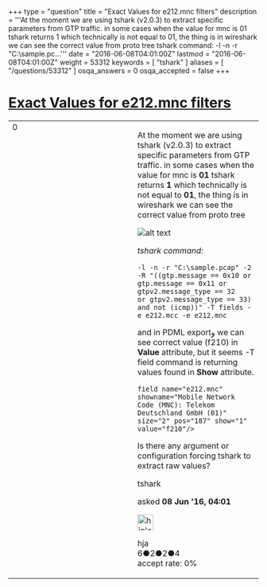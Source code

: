 +++
type = "question"
title = "Exact Values for e212.mnc filters"
description = '''At the moment we are using tshark (v2.0.3) to extract specific parameters from GTP traffic. in some cases when the value for mnc is 01 tshark returns 1 which technically is not equal to 01, the thing is in wireshark we can see the correct value from proto tree  tshark command: -l -n -r &quot;C:&#92;sample.pc...'''
date = "2016-06-08T04:01:00Z"
lastmod = "2016-06-08T04:01:00Z"
weight = 53312
keywords = [ "tshark" ]
aliases = [ "/questions/53312" ]
osqa_answers = 0
osqa_accepted = false
+++

<div class="headNormal">

# [Exact Values for e212.mnc filters](/questions/53312/exact-values-for-e212mnc-filters)

</div>

<div id="main-body">

<div id="askform">

<table id="question-table" style="width:100%;"><colgroup><col style="width: 50%" /><col style="width: 50%" /></colgroup><tbody><tr class="odd"><td style="width: 30px; vertical-align: top"><div class="vote-buttons"><div id="post-53312-score" class="post-score" title="current number of votes">0</div><div id="favorite-count" class="favorite-count"></div></div></td><td><div id="item-right"><div class="question-body"><p>At the moment we are using tshark (v2.0.3) to extract specific parameters from GTP traffic. in some cases when the value for mnc is <strong>01</strong> tshark returns <strong>1</strong> which technically is not equal to <strong>01</strong>, the thing is in wireshark we can see the correct value from proto tree</p><p><img src="https://osqa-ask.wireshark.org/upfiles/Capture_4kmUfD9.PNG" alt="alt text" /></p><p><em>tshark command:</em></p><pre><code>-l -n -r &quot;C:\sample.pcap&quot; -2 -R &quot;((gtp.message == 0x10 or gtp.message == 0x11 or gtpv2.message_type == 32   or gtpv2.message_type == 33) and not (icmp))&quot; -T fields -e e212.mcc -e e212.mnc</code></pre><p>and in PDML exportو we can see correct value (f210) in <strong>Value</strong> attribute, but it seems -T field command is returning values found in <strong>Show</strong> attribute.</p><pre><code>field name=&quot;e212.mnc&quot; showname=&quot;Mobile Network Code (MNC): Telekom Deutschland GmbH (01)&quot; size=&quot;2&quot; pos=&quot;187&quot; show=&quot;1&quot; value=&quot;f210&quot;/&gt;</code></pre><p>Is there any argument or configuration forcing tshark to extract raw values?</p></div><div id="question-tags" class="tags-container tags">tshark</div><div id="question-controls" class="post-controls"></div><div class="post-update-info-container"><div class="post-update-info post-update-info-user"><p>asked <strong>08 Jun '16, 04:01</strong></p><img src="https://secure.gravatar.com/avatar/6ed60f06c812665ce60b6e6c2d8c9eb5?s=32&amp;d=identicon&amp;r=g" class="gravatar" width="32" height="32" alt="hja&#39;s gravatar image" /><p>hja<br />
<span class="score" title="6 reputation points">6</span><span title="2 badges"><span class="badge1">●</span><span class="badgecount">2</span></span><span title="2 badges"><span class="silver">●</span><span class="badgecount">2</span></span><span title="4 badges"><span class="bronze">●</span><span class="badgecount">4</span></span><br />
<span class="accept_rate" title="Rate of the user&#39;s accepted answers">accept rate:</span> <span title="hja has no accepted answers">0%</span></p></img></div></div><div id="comments-container-53312" class="comments-container"></div><div id="comment-tools-53312" class="comment-tools"></div><div class="clear"></div><div id="comment-53312-form-container" class="comment-form-container"></div><div class="clear"></div></div></td></tr></tbody></table>

</div>

</div>

